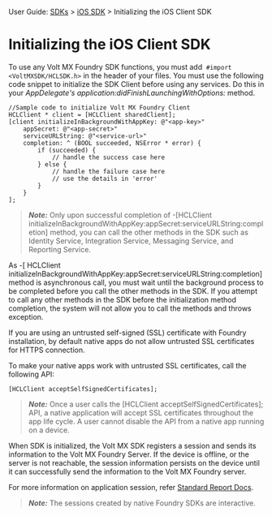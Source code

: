                              

User Guide: [SDKs](../Foundry_SDKs.md) > [iOS SDK](Installing.md) > Initializing the iOS Client SDK

Initializing the iOS Client SDK
===============================

To use any Volt MX Foundry SDK functions, you must add  `#import <VoltMXSDK/HCLSDK.h>` in the header of your files. You must use the following code snippet to initialize the SDK Client before using any services. Do this in your _AppDelegate's application:didFinishLaunchingWithOptions:_ method.

```
//Sample code to initialize Volt MX Foundry Client
HCLClient * client = [HCLClient sharedClient];
[client initializeInBackgroundWithAppKey: @"<app-key>"
    appSecret: @"<app-secret>"
    serviceURLString: @"<service-url>"
    completion: ^ (BOOL succeeded, NSError * error) {
        if (succeeded) {
            // handle the success case here
        } else {
            // handle the failure case here
            // use the details in 'error'
        }
    }
];

```

> **_Note:_** Only upon successful completion of -\[HCLClient initializeInBackgroundWithAppKey:appSecret:serviceURLString:completion\] method, you can call the other methods in the SDK such as Identity Service, Integration Service, Messaging Service, and Reporting Service.  
  
As -\[ HCLClient initializeInBackgroundWithAppKey:appSecret:serviceURLString:completion\] method is asynchronous call, you must wait until the background process to be completed before you call the other methods in the SDK. If you attempt to call any other methods in the SDK before the initialization method completion, the system will not allow you to call the methods and throws exception.  

If you are using an untrusted self-signed (SSL) certificate with Foundry installation, by default native apps do not allow untrusted SSL certificates for HTTPS connection.  
  
To make your native apps work with untrusted SSL certificates, call the following API:  
  
`[HCLClient acceptSelfSignedCertificates];`

> **_Note:_** Once a user calls the \[HCLClient acceptSelfSignedCertificates\]; API, a native application will accept SSL certificates throughout the app life cycle. A user cannot disable the API from a native app running on a device.

When SDK is initialized, the Volt MX SDK registers a session and sends its information to the Volt MX Foundry Server. If the device is offline, or the server is not reachable, the session information persists on the device until it can successfully send the information to the Volt MX Foundry server.

For more information on application session, refer [Standard Report Docs](../../../../Foundry/standard_metrics_reports_guide/Content/VoltMX_Analytics_-_Standard_Reports/Application_activity_Reports.md).

> **_Note:_** The sessions created by native Foundry SDKs are interactive.
